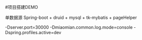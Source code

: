 #项目搭建DEMO


单数据源
Spring-boot + druid + mysql + tk-mybatis + pageHelper





-Dserver.port=30000 -Dmiaomian.common.log.mode=console  -Dspring.profiles.active=dev